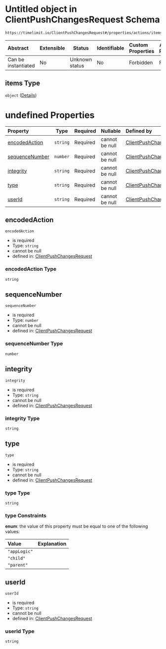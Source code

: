 # Untitled object in ClientPushChangesRequest Schema

```txt
https://timelimit.io/ClientPushChangesRequest#/properties/actions/items
```

| Abstract            | Extensible | Status         | Identifiable | Custom Properties | Additional Properties | Access Restrictions | Defined In                                                                                            |
| :------------------ | ---------- | -------------- | ------------ | :---------------- | --------------------- | ------------------- | ----------------------------------------------------------------------------------------------------- |
| Can be instantiated | No         | Unknown status | No           | Forbidden         | Forbidden             | none                | [ClientPushChangesRequest.schema.json\*](ClientPushChangesRequest.schema.json "open original schema") |

## items Type

`object` ([Details](clientpushchangesrequest-properties-actions-items.md))

# undefined Properties

| Property                          | Type     | Required | Nullable       | Defined by                                                                                                                                                                                                     |
| :-------------------------------- | -------- | -------- | -------------- | :------------------------------------------------------------------------------------------------------------------------------------------------------------------------------------------------------------- |
| [encodedAction](#encodedAction)   | `string` | Required | cannot be null | [ClientPushChangesRequest](clientpushchangesrequest-properties-actions-items-properties-encodedaction.md "https://timelimit.io/ClientPushChangesRequest#/properties/actions/items/properties/encodedAction")   |
| [sequenceNumber](#sequenceNumber) | `number` | Required | cannot be null | [ClientPushChangesRequest](clientpushchangesrequest-properties-actions-items-properties-sequencenumber.md "https://timelimit.io/ClientPushChangesRequest#/properties/actions/items/properties/sequenceNumber") |
| [integrity](#integrity)           | `string` | Required | cannot be null | [ClientPushChangesRequest](clientpushchangesrequest-properties-actions-items-properties-integrity.md "https://timelimit.io/ClientPushChangesRequest#/properties/actions/items/properties/integrity")           |
| [type](#type)                     | `string` | Required | cannot be null | [ClientPushChangesRequest](clientpushchangesrequest-properties-actions-items-properties-type.md "https://timelimit.io/ClientPushChangesRequest#/properties/actions/items/properties/type")                     |
| [userId](#userId)                 | `string` | Required | cannot be null | [ClientPushChangesRequest](clientpushchangesrequest-properties-actions-items-properties-userid.md "https://timelimit.io/ClientPushChangesRequest#/properties/actions/items/properties/userId")                 |

## encodedAction

`encodedAction`

- is required
- Type: `string`
- cannot be null
- defined in: [ClientPushChangesRequest](clientpushchangesrequest-properties-actions-items-properties-encodedaction.md "https://timelimit.io/ClientPushChangesRequest#/properties/actions/items/properties/encodedAction")

### encodedAction Type

`string`

## sequenceNumber

`sequenceNumber`

- is required
- Type: `number`
- cannot be null
- defined in: [ClientPushChangesRequest](clientpushchangesrequest-properties-actions-items-properties-sequencenumber.md "https://timelimit.io/ClientPushChangesRequest#/properties/actions/items/properties/sequenceNumber")

### sequenceNumber Type

`number`

## integrity

`integrity`

- is required
- Type: `string`
- cannot be null
- defined in: [ClientPushChangesRequest](clientpushchangesrequest-properties-actions-items-properties-integrity.md "https://timelimit.io/ClientPushChangesRequest#/properties/actions/items/properties/integrity")

### integrity Type

`string`

## type

`type`

- is required
- Type: `string`
- cannot be null
- defined in: [ClientPushChangesRequest](clientpushchangesrequest-properties-actions-items-properties-type.md "https://timelimit.io/ClientPushChangesRequest#/properties/actions/items/properties/type")

### type Type

`string`

### type Constraints

**enum**: the value of this property must be equal to one of the following values:

| Value        | Explanation |
| :----------- | ----------- |
| `"appLogic"` |             |
| `"child"`    |             |
| `"parent"`   |             |

## userId

`userId`

- is required
- Type: `string`
- cannot be null
- defined in: [ClientPushChangesRequest](clientpushchangesrequest-properties-actions-items-properties-userid.md "https://timelimit.io/ClientPushChangesRequest#/properties/actions/items/properties/userId")

### userId Type

`string`
